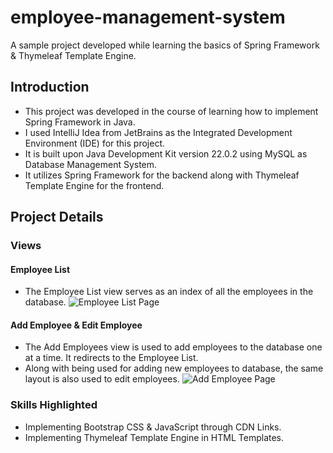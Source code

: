 # employee-management-system
A sample project developed while learning the basics of Spring Framework &amp; Thymeleaf Template Engine.

## Introduction
- This project was developed in the course of learning how to implement Spring Framework in Java.
- I used IntelliJ Idea from JetBrains as the Integrated Development Environment (IDE) for this project.
- It is built upon Java Development Kit version 22.0.2 using MySQL as Database Management System.
- It utilizes Spring Framework for the backend along with Thymeleaf Template Engine for the frontend.

## Project Details

### Views

#### Employee List
- The Employee List view serves as an index of all the employees in the database.
![Employee List Page](https://github.com/user-attachments/assets/fe6b7af5-0e7d-4d26-8c4d-31d069ea3348)

#### Add Employee & Edit Employee
- The Add Employees view is used to add employees to the database one at a time. It redirects to the Employee List.
- Along with being used for adding new employees to database, the same layout is also used to edit employees.
![Add Employee Page](https://github.com/user-attachments/assets/4488c5e7-5811-45cb-b53c-6e238594835a)

### Skills Highlighted
- Implementing Bootstrap CSS & JavaScript through CDN Links.
- Implementing Thymeleaf Template Engine in HTML Templates.
